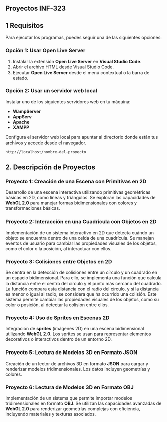 ## Proyectos INF-323

## 1 Requisitos

Para ejecutar los programas, puedes seguir una de las siguientes opciones:

### Opción 1: Usar Open Live Server

1. Instalar la extensión **Open Live Server** en **Visual Studio Code**.
2. Abrir el archivo HTML desde Visual Studio Code.
3. Ejecutar **Open Live Server** desde el menú contextual o la barra de estado.

### Opción 2: Usar un servidor web local

Instalar uno de los siguientes servidores web en tu máquina:
- **WampServer**
- **AppServ**
- **Apache**
- **XAMPP**

Configura el servidor web local para apuntar al directorio donde están tus archivos y accede desde el navegador.

```plaintext
http://localhost/nombre-del-proyecto
```

## 2. Descripción de Proyectos

### Proyecto 1: Creación de una Escena con Primitivas en 2D
Desarrollo de una escena interactiva utilizando primitivas geométricas básicas en 2D, como líneas y triángulos. Se exploran las capacidades de **WebGL 2.0** para manejar formas bidimensionales con colores y transformaciones básicas.

### Proyecto 2: Interacción en una Cuadrícula con Objetos en 2D
Implementación de un sistema interactivo en 2D que detecta cuándo un objeto se encuentra dentro de una celda de una cuadrícula. Se manejan eventos de usuario para cambiar las propiedades visuales de los objetos, como el color o la posición, al interactuar con ellos.

### Proyecto 3: Colisiones entre Objetos en 2D
Se centra en la detección de colisiones entre un círculo y un cuadrado en un espacio bidimensional. Para ello, se implementa una función que calcula la distancia entre el centro del círculo y el punto más cercano del cuadrado. La función compara esta distancia con el radio del círculo, y si la distancia es menor o igual al radio, se considera que ha ocurrido una colisión. Este sistema permite cambiar las propiedades visuales de los objetos, como su color o posición, al detectar la colisión entre ellos.

### Proyecto 4: Uso de Sprites en Escenas 2D
Integración de **sprites** (imágenes 2D) en una escena bidimensional utilizando **WebGL 2.0**. Los sprites se usan para representar elementos decorativos o interactivos dentro de un entorno 2D.

### Proyecto 5: Lectura de Modelos 3D en Formato JSON
Creación de un lector de archivos 3D en formato **JSON** para cargar y renderizar modelos tridimensionales. Los datos incluyen geometrías y colores.

### Proyecto 6: Lectura de Modelos 3D en Formato OBJ
Implementación de un sistema que permite importar modelos tridimensionales en formato **OBJ**. Se utilizan las capacidades avanzadas de **WebGL 2.0** para renderizar geometrías complejas con eficiencia, incluyendo materiales y texturas asociados.


